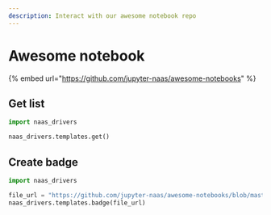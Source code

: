 ```yaml
---
description: Interact with our awesome notebook repo
---
```


# Awesome notebook

{% embed url="https://github.com/jupyter-naas/awesome-notebooks" %}



## Get list

```python
import naas_drivers

naas_drivers.templates.get()
```

## Create badge

```python
import naas_drivers

file_url = "https://github.com/jupyter-naas/awesome-notebooks/blob/master/Airtable/Airtable_connect.ipynb"
naas_drivers.templates.badge(file_url)
```

